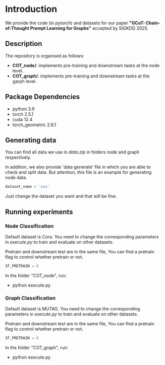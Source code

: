 # Introduction
We provide the code (in pytorch) and datasets for our paper 
**"GCoT: Chain-of-Thought Prompt Learning for Graphs"** accepted by SIGKDD 2025.

## Description
The repository is organised as follows:
- **COT_node/**: implements pre-training and downstream tasks at the node level.
- **COT_graph/**: implements pre-training and downstream tasks at the garph level.

## Package Dependencies
* python 3.9
* torch 2.5.1
* cuda 12.4
* torch_geometric 2.6.1

## Generating data
You can find all data we use in *data.zip* in folders node and graph respectively.

In addition, we also provide 'data generate' file in which you are able to check and split data.
But attention, this file is an example for generating node data.
```python
dataset_name = 'xxx'
```
Just change the dataset you want and that will be fine.

## Running experiments
### Node Classification
Default dataset is Cora. You need to change the corresponding parameters in *execute.py* to train and evaluate on other datasets. 

Pretrain and downstream test are in the same file, You can find a pretrain flag to control whether pretrain or not.
```python
IF_PRETRAIN = 0
```
In the folder "COT_node", run:
- python execute.py

### Graph Classification
Default dataset is MUTAG. You need to change the corresponding parameters in *execute.py* to train and evaluate on other datasets.

Pretrain and downstream test are in the same file, You can find a pretrain flag to control whether pretrain or not.
```python
IF_PRETRAIN = 0
```
In the folder "COT_graph", run:
- python execute.py
